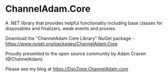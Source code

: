 # ChannelAdam.Core

A .NET library that provides helpful functionality including base classes for disposables and finalizers, weak events and proxies.

Download the "ChannelAdam Core Library" NuGet package - https://www.nuget.org/packages/ChannelAdam.Core

Proudly presented to the open source community by Adam Craven (@ChannelAdam).

Please see my blog at https://DevZone.ChannelAdam.com
